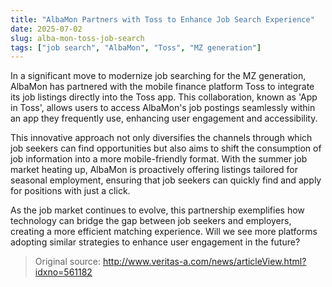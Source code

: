 ```yaml
---
title: "AlbaMon Partners with Toss to Enhance Job Search Experience"
date: 2025-07-02
slug: alba-mon-toss-job-search
tags: ["job search", "AlbaMon", "Toss", "MZ generation"]
---
```


In a significant move to modernize job searching for the MZ generation, AlbaMon has partnered with the mobile finance platform Toss to integrate its job listings directly into the Toss app. This collaboration, known as 'App in Toss', allows users to access AlbaMon's job postings seamlessly within an app they frequently use, enhancing user engagement and accessibility.

This innovative approach not only diversifies the channels through which job seekers can find opportunities but also aims to shift the consumption of job information into a more mobile-friendly format. With the summer job market heating up, AlbaMon is proactively offering listings tailored for seasonal employment, ensuring that job seekers can quickly find and apply for positions with just a click.

As the job market continues to evolve, this partnership exemplifies how technology can bridge the gap between job seekers and employers, creating a more efficient matching experience. Will we see more platforms adopting similar strategies to enhance user engagement in the future?
> Original source: http://www.veritas-a.com/news/articleView.html?idxno=561182